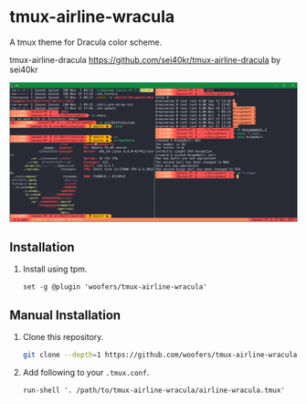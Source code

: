 # tmux-airline-wracula

A tmux theme for Dracula color scheme.

tmux-airline-dracula
https://github.com/sei40kr/tmux-airline-dracula
by sei40kr

![img](./screenshots/tmux.png "Tmux using usings splits and a custom theme")

## Installation

1. Install using tpm.

    ```tmux
    set -g @plugin 'woofers/tmux-airline-wracula'
    ```

## Manual Installation

1. Clone this repository.

    ```sh
    git clone --depth=1 https://github.com/woofers/tmux-airline-wracula.git
    ```

1. Add following to your `.tmux.conf`.

    ```tmux
    run-shell '. /path/to/tmux-airline-wracula/airline-wracula.tmux'
    ```
